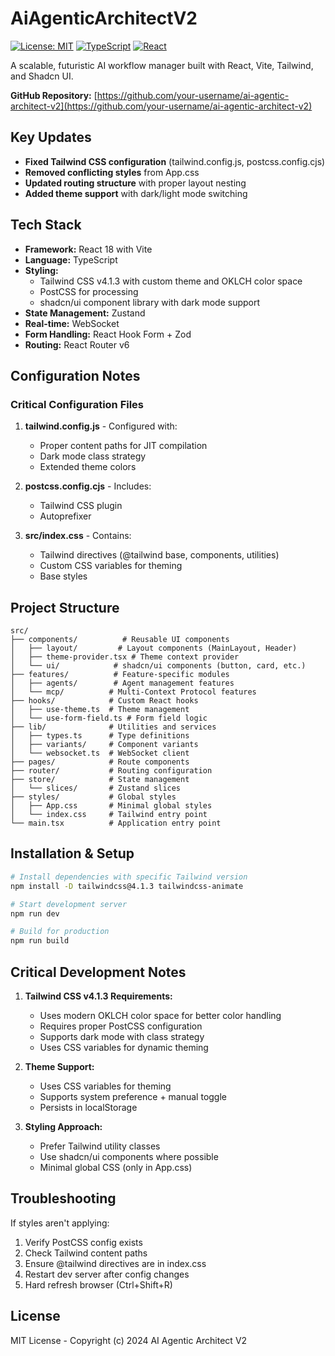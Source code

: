 # AiAgenticArchitectV2

[![License: MIT](https://img.shields.io/badge/License-MIT-yellow.svg)](https://opensource.org/licenses/MIT)
[![TypeScript](https://img.shields.io/badge/TypeScript-5.0-blue.svg)](https://www.typescriptlang.org/)
[![React](https://img.shields.io/badge/React-18.0-blue.svg)](https://reactjs.org/)

A scalable, futuristic AI workflow manager built with React, Vite, Tailwind, and Shadcn UI.

**GitHub Repository:** [https://github.com/your-username/ai-agentic-architect-v2](https://github.com/your-username/ai-agentic-architect-v2)

## Key Updates

- **Fixed Tailwind CSS configuration** (tailwind.config.js, postcss.config.cjs)
- **Removed conflicting styles** from App.css
- **Updated routing structure** with proper layout nesting
- **Added theme support** with dark/light mode switching

## Tech Stack

- **Framework:** React 18 with Vite
- **Language:** TypeScript
- **Styling:** 
  - Tailwind CSS v4.1.3 with custom theme and OKLCH color space
  - PostCSS for processing
  - shadcn/ui component library with dark mode support
- **State Management:** Zustand
- **Real-time:** WebSocket
- **Form Handling:** React Hook Form + Zod
- **Routing:** React Router v6

## Configuration Notes

### Critical Configuration Files

1. **tailwind.config.js** - Configured with:
   - Proper content paths for JIT compilation
   - Dark mode class strategy
   - Extended theme colors

2. **postcss.config.cjs** - Includes:
   - Tailwind CSS plugin
   - Autoprefixer

3. **src/index.css** - Contains:
   - Tailwind directives (@tailwind base, components, utilities)
   - Custom CSS variables for theming
   - Base styles

## Project Structure

```
src/
├── components/          # Reusable UI components
│   ├── layout/         # Layout components (MainLayout, Header)
│   ├── theme-provider.tsx # Theme context provider
│   └── ui/            # shadcn/ui components (button, card, etc.)
├── features/          # Feature-specific modules
│   ├── agents/        # Agent management features
│   └── mcp/          # Multi-Context Protocol features
├── hooks/            # Custom React hooks
│   ├── use-theme.ts  # Theme management
│   └── use-form-field.ts # Form field logic
├── lib/              # Utilities and services
│   ├── types.ts      # Type definitions
│   ├── variants/     # Component variants
│   └── websocket.ts  # WebSocket client
├── pages/            # Route components
├── router/           # Routing configuration
├── store/            # State management
│   └── slices/       # Zustand slices
├── styles/           # Global styles
│   ├── App.css       # Minimal global styles
│   └── index.css     # Tailwind entry point
└── main.tsx          # Application entry point
```

## Installation & Setup

```bash
# Install dependencies with specific Tailwind version
npm install -D tailwindcss@4.1.3 tailwindcss-animate

# Start development server
npm run dev

# Build for production
npm run build
```

## Critical Development Notes

1. **Tailwind CSS v4.1.3 Requirements:**
   - Uses modern OKLCH color space for better color handling
   - Requires proper PostCSS configuration
   - Supports dark mode with class strategy
   - Uses CSS variables for dynamic theming

2. **Theme Support:**
   - Uses CSS variables for theming
   - Supports system preference + manual toggle
   - Persists in localStorage

3. **Styling Approach:**
   - Prefer Tailwind utility classes
   - Use shadcn/ui components where possible
   - Minimal global CSS (only in App.css)

## Troubleshooting

If styles aren't applying:
1. Verify PostCSS config exists
2. Check Tailwind content paths
3. Ensure @tailwind directives are in index.css
4. Restart dev server after config changes
5. Hard refresh browser (Ctrl+Shift+R)

## License

MIT License - Copyright (c) 2024 AI Agentic Architect V2
